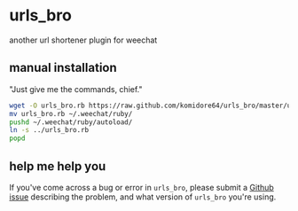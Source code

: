 # urls_bro

another url shortener plugin for weechat

## manual installation

"Just give me the commands, chief."

```bash
wget -O urls_bro.rb https://raw.github.com/komidore64/urls_bro/master/urls_bro.rb
mv urls_bro.rb ~/.weechat/ruby/
pushd ~/.weechat/ruby/autoload/
ln -s ../urls_bro.rb
popd
```

## help me help you

If you've come across a bug or error in `urls_bro`, please submit a [Github issue](https://github.com/komidore64/urls_bro/issues) describing the problem, and what version of `urls_bro` you're using.
